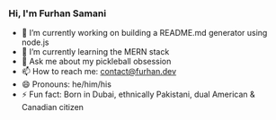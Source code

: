 ### Hi, I'm Furhan Samani

- 🔭 I’m currently working on building a README.md generator using node.js
- 🌱 I’m currently learning the MERN stack
- 💬 Ask me about my pickleball obsession
- 📫 How to reach me: contact@furhan.dev
- 😄 Pronouns: he/him/his
- ⚡ Fun fact: Born in Dubai, ethnically Pakistani, dual American & Canadian citizen
